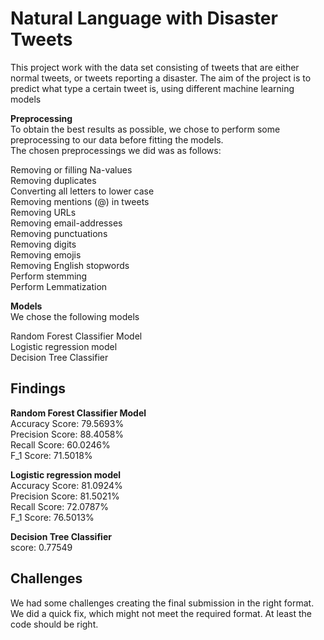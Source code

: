 # Natural Language with Disaster Tweets

This project work with the data set consisting of tweets that are either normal tweets, or tweets reporting a disaster.
The aim of the project is to predict what type a certain tweet is, using different machine learning models

**Preprocessing**  
To obtain the best results as possible, we chose to perform some preprocessing to our data before fitting the models.  
The chosen preprocessings we did was as follows:  
  
Removing or filling Na-values  
Removing duplicates  
Converting all letters to lower case  
Removing mentions (@) in tweets  
Removing URLs  
Removing email-addresses  
Removing punctuations  
Removing digits  
Removing emojis  
Removing English stopwords  
Perform stemming  
Perform Lemmatization  
  
**Models**  
We chose the following models  
  
Random Forest Classifier Model  
Logistic regression model  
Decision Tree Classifier  
  
## Findings

**Random Forest Classifier Model**  
Accuracy Score: 79.5693%  
Precision Score: 88.4058%  
Recall Score: 60.0246%  
F_1 Score: 71.5018%  
  
**Logistic regression model**  
Accuracy Score: 81.0924%  
Precision Score: 81.5021%  
Recall Score: 72.0787%  
F_1 Score: 76.5013%  
  
**Decision Tree Classifier**  
score: 0.77549  
  

## Challenges  
  
We had some challenges creating the final submission in the right format. We did a quick fix, which might not meet the required format. At least the code should be right.
